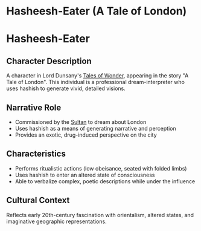 # Hasheesh-Eater (A Tale of London)

# Hasheesh-Eater

## Character Description
A character in Lord Dunsany's [Tales of Wonder](./tales-of-wonder.md), appearing in the story "A Tale of London". This individual is a professional dream-interpreter who uses hashish to generate vivid, detailed visions.

## Narrative Role
- Commissioned by the [Sultan](./sultan-a-tale-of-london.md) to dream about London
- Uses hashish as a means of generating narrative and perception
- Provides an exotic, drug-induced perspective on the city

## Characteristics
- Performs ritualistic actions (low obeisance, seated with folded limbs)
- Uses hashish to enter an altered state of consciousness
- Able to verbalize complex, poetic descriptions while under the influence

## Cultural Context
Reflects early 20th-century fascination with orientalism, altered states, and imaginative geographic representations.